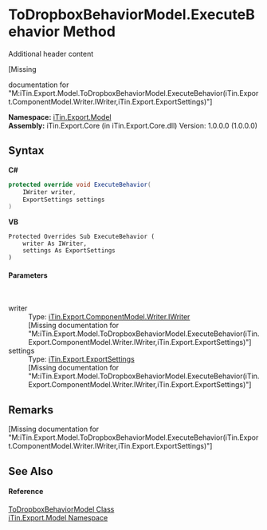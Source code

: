 # ToDropboxBehaviorModel.ExecuteBehavior Method 
Additional header content 

\[Missing <summary> documentation for "M:iTin.Export.Model.ToDropboxBehaviorModel.ExecuteBehavior(iTin.Export.ComponentModel.Writer.IWriter,iTin.Export.ExportSettings)"\]

**Namespace:**&nbsp;<a href="ef57ffcc-e95e-b212-5a46-9aa6f5a3511f">iTin.Export.Model</a><br />**Assembly:**&nbsp;iTin.Export.Core (in iTin.Export.Core.dll) Version: 1.0.0.0 (1.0.0.0)

## Syntax

**C#**<br />
``` C#
protected override void ExecuteBehavior(
	IWriter writer,
	ExportSettings settings
)
```

**VB**<br />
``` VB
Protected Overrides Sub ExecuteBehavior ( 
	writer As IWriter,
	settings As ExportSettings
)
```


#### Parameters
&nbsp;<dl><dt>writer</dt><dd>Type: <a href="4a4ec51e-0091-39cb-54a3-b986f5b6ed9a">iTin.Export.ComponentModel.Writer.IWriter</a><br />\[Missing <param name="writer"/> documentation for "M:iTin.Export.Model.ToDropboxBehaviorModel.ExecuteBehavior(iTin.Export.ComponentModel.Writer.IWriter,iTin.Export.ExportSettings)"\]</dd><dt>settings</dt><dd>Type: <a href="d8d655e9-5d05-0438-ab78-0c8d4761dd06">iTin.Export.ExportSettings</a><br />\[Missing <param name="settings"/> documentation for "M:iTin.Export.Model.ToDropboxBehaviorModel.ExecuteBehavior(iTin.Export.ComponentModel.Writer.IWriter,iTin.Export.ExportSettings)"\]</dd></dl>

## Remarks
\[Missing <remarks> documentation for "M:iTin.Export.Model.ToDropboxBehaviorModel.ExecuteBehavior(iTin.Export.ComponentModel.Writer.IWriter,iTin.Export.ExportSettings)"\]

## See Also


#### Reference
<a href="b97be2bd-34ba-d996-fe65-27163a4b9996">ToDropboxBehaviorModel Class</a><br /><a href="ef57ffcc-e95e-b212-5a46-9aa6f5a3511f">iTin.Export.Model Namespace</a><br />